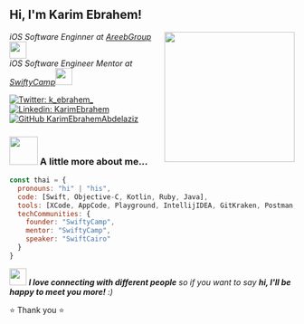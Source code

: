 <h2> Hi, I'm Karim Ebrahem!</h2>
<img align='right' src="https://media.giphy.com/media/XcXx0WlV7L9cMKhA6G/giphy.gif" width="230">
<p><em>iOS Software Enginner at <a href="https://www.areebgroup.com/">AreebGroup </a><img src="https://media.giphy.com/media/ZZg7C3MEglarBUqcoE/giphy.gif" width="30"></br>iOS Software Engineer Mentor at <a href="https://www.facebook.com/SwiftyCamp/">SwiftyCamp</a><img src="https://media.giphy.com/media/WUlplcMpOCEmTGBtBW/giphy.gif" width="30"> 
</em></p>

[![Twitter: k_ebrahem_](https://img.shields.io/twitter/follow/k_ebrahem_?style=social)](https://twitter.com/k_ebrahem_)
[![Linkedin: KarimEbrahem](https://img.shields.io/badge/-karimebrahem-blue?style=flat-square&logo=Linkedin&logoColor=white&link=https://www.linkedin.com/in/karimebrahem/)](https://www.linkedin.com/in/karimebrahem/)
[![GitHub KarimEbrahemAbdelaziz](https://img.shields.io/github/followers/KarimEbrahemAbdelaziz?label=follow&style=social)](https://github.com/KarimEbrahemAbdelaziz)


### <img src="https://media.giphy.com/media/VgCDAzcKvsR6OM0uWg/giphy.gif" width="50"> A little more about me...  

```javascript
const thai = {
  pronouns: "hi" | "his",
  code: [Swift, Objective-C, Kotlin, Ruby, Java],
  tools: [XCode, AppCode, Playground, IntellijIDEA, GitKraken, Postman, Docker],
  techCommunities: {
    founder: "SwiftyCamp",
    mentor: "SwiftyCamp",
    speaker: "SwiftCairo"
  }
}
```

<img src="https://media.giphy.com/media/LnQjpWaON8nhr21vNW/giphy.gif" width="30"> <em><b>I love connecting with different people</b> so if you want to say <b>hi, I'll be happy to meet you more!</b> :)</em>

⭐️ Thank you ⭐️
